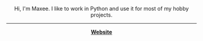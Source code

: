 <p align="center">
  Hi, I'm Maxee. I like to work in Python and use it for most of my hobby projects.
</p>

---

<strong>
  <p align="center">
    <a href="https://notmaxee.github.io/">Website</a>
  </p>
</strong>

